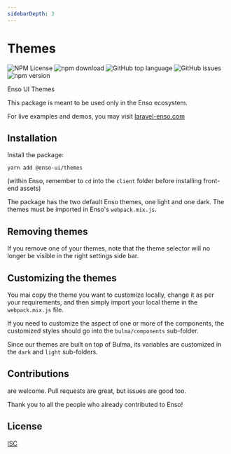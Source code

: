 ```yaml
---
sidebarDepth: 3
---
```


# Themes

![NPM License](https://img.shields.io/npm/l/@enso-ui/themes.svg)
![npm download](https://img.shields.io/npm/dm/@enso-ui/themes.svg)
![GitHub top language](https://img.shields.io/github/languages/top/enso-ui/themes.svg)
![GitHub issues](https://img.shields.io/github/issues/enso-ui/themes.svg)
![npm version](https://img.shields.io/npm/v/@enso-ui/themes.svg)

Enso UI Themes

This package is meant to be used only in the Enso ecosystem.

For live examples and demos, you may visit [laravel-enso.com](https://www.laravel-enso.com)

## Installation

Install the package:
```
yarn add @enso-ui/themes
```

(within Enso, remember to `cd` into the `client` folder before installing front-end assets)

The package has the two default Enso themes, one light and one dark. The themes must be imported in Enso's `webpack.mix.js`.

## Removing themes

If you remove one of your themes, note that the theme selector will no longer be visible in the right settings side bar.

## Customizing the themes

You mai copy the theme you want to customize locally, change it as per your requirements, and then simply import your local theme in the `webpack.mix.js` file.

If you need to customize the aspect of one or more of the components, the customized styles should go into the 
`bulma/components` sub-folder. 

Since our themes are built on top of Bulma, its variables are customized in the `dark` and `light` sub-folders. 

## Contributions

are welcome. Pull requests are great, but issues are good too.

Thank you to all the people who already contributed to Enso!

## License

[ISC](https://opensource.org/licenses/ISC)
